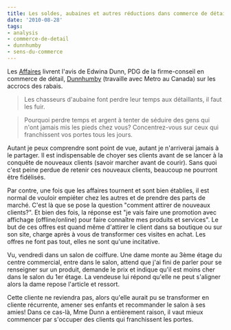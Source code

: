 ```yaml
---
title: Les soldes, aubaines et autres réductions dans commerce de détail
date: '2010-08-28'
tags:
- analysis
- commerce-de-detail
- dunnhumby
- sens-du-commerce
---
```


Les 
[Affaires](http://www.lesaffaires.com/archives/generale/les-chasseurs-d-aubaines-font-perdre-leur-temps-aux-detaillants-il-faut-les-fuir/517689) livrent l'avis de Edwina Dunn, PDG de la firme-conseil en commerce de détail, 
[Dunnhumby](http://www.dunnhumby.com/) (travaille avec Metro au Canada) sur les accrocs des rabais.

>Les chasseurs d'aubaine font perdre leur temps aux détaillants, il faut les fuir.


>Pourquoi perdre temps et argent à tenter de séduire des gens qui n'ont jamais mis les pieds chez vous? Concentrez-vous sur ceux qui franchissent vos portes tous les jours.

Autant je peux comprendre sont point de vue, autant je n'arriverai jamais à le partager. Il est indispensable de choyer ses clients avant de se lancer à la conquête de nouveaux clients (savoir marcher avant de courir). Sans quoi c'est peine perdue de retenir ces nouveaux clients, beaucoup ne pourront être fidélisés.

Par contre, une fois que les affaires tournent et sont bien établies, il est normal de vouloir empiéter chez les autres et de prendre des parts de marché. C'est là que se pose la question "comment attirer de nouveaux clients?". Et bien des fois, la réponse est "je vais faire une promotion avec affichage (offline/online) pour faire connaître mes produits et services". Le but de ces offres est quand même d'attirer le client dans sa boutique ou sur son site, charge après à vous de transformer ces visites en achat. Les offres ne font pas tout, elles ne sont qu'une incitative.

Vu, vendredi dans un salon de coiffure. Une dame monte au 3ème étage du centre commercial, entre dans le salon, attend que j'ai fini de parler pour se renseigner sur un produit, demande le prix et indique qu'il est moins cher dans le salon du 1er étage. La vendeuse lui répond qu'elle ne peut s'aligner alors la dame repose l'article et ressort.

Cette cliente ne reviendra pas, alors qu'elle aurait pu se transformer en cliente récurrente, amener ses enfants et recommander le salon à ses amies! Dans ce cas-là, Mme Dunn a entièrement raison, il vaut mieux commencer par s'occuper des clients qui franchissent les portes.
